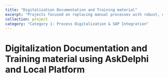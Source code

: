 ```yaml
---
title: "Digitalization Documentation and Training material"
excerpt: "Projects focused on replacing manual processes with robust, digital solutions and integrating them with enterprise systems like SAP."
collection: project
category: "Category 1: Process Digitalization & SAP Integration"
---
```


# Digitalization Documentation and Training material using AskDelphi and Local Platform
